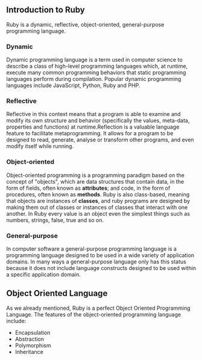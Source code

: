 ## Introduction to Ruby

Ruby is a dynamic, reflective, object-oriented, general-purpose programming language.

### Dynamic
Dynamic programming language is a term used in computer science to describe a class of high-level programming languages which, at runtime, execute many common programming behaviors that static programming languages perform during compilation. Popular dynamic programming languages include JavaScript, Python, Ruby and PHP.

### Reflective
Reflective in this context means that a program is able to examine and modify its own structure and behavior (specifically the values, meta-data, properties and functions) at runtime.Reflection is a valuable language feature to facilitate metaprogramming.  It allows for a program to be designed to read, generate, analyse or transform other programs, and even modify itself while running.

### Object-oriented
Object-oriented programming is a programming paradigm based on the concept of "objects", which are data structures that contain data, in the form of fields, often known as **attributes**; and code, in the form of procedures, often known as **methods**. Ruby is also class-based, meaning that objects are instances of **classes**, and ruby programs are designed by making them out of classes or instances of classes that interact with one another. In Ruby every value is an object even the simplest things such as numbers, strings, false, true and so on.

### General-purpose
In computer software a general-purpose programming language is a programming language designed to be used in a wide variety of application domains. In many ways a general-purpose language only has this status because it does not include language constructs designed to be used within a specific application domain.

## Object Oriented Language
As we already mentioned, Ruby is a perfect Object Oriented Programming Language. The features of the object-oriented programming language include:

* Encapsulation
* Abstraction
* Polymorphism
* Inheritance
